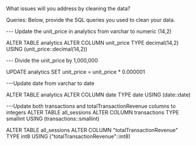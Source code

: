 What issues will you address by cleaning the data?



Queries:
Below, provide the SQL queries you used to clean your data.

--- Update the unit_price in analytics from varchar to numeric (14,2)

ALTER TABLE analytics
ALTER COLUMN unit_price TYPE decimal(14,2)
USING (unit_price::decimal(14,2))

--- Divide the unit_price by 1,000,000

UPDATE analytics
SET unit_price = unit_price * 0.000001

---Update date from varchar to date

ALTER TABLE analytics
ALTER COLUMN date TYPE date
USING (date::date)

---Update both transactions and totalTransactionRevenue columns to integers
ALTER TABLE all_sessions
ALTER COLUMN transactions TYPE smallint
USING (transactions::smallint)

ALTER TABLE all_sessions
ALTER COLUMN "totalTransactionRevenue" TYPE int8
USING ("totalTransactionRevenue"::int8)
